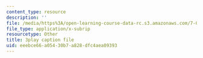 ```yaml
---
content_type: resource
description: ''
file: /media/https%3A/open-learning-course-data-rc.s3.amazonaws.com/7-01sc-fundamentals-of-biology-fall-2011/eeebce66a05430b7a828dfc4aea09393_1eGsdK1fPLM.srt
file_type: application/x-subrip
resourcetype: Other
title: 3play caption file
uid: eeebce66-a054-30b7-a828-dfc4aea09393
---
```

